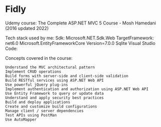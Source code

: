 # Fidly
Udemy course: 
The Complete ASP.NET MVC 5 Course - Mosh Hamedani (2016 updated 2022) 

Tech stack used by me: 
Sdk: Microsoft.NET.Sdk.Web
TargetFramework: net6.0
Microsoft.EntityFrameworkCore Version=7.0.0
Sqlite
Visual Studio Code:

Concepts covered in the course:

    Understand the MVC architectural pattern
    Implement CRUD operations
    Build forms with server-side and client-side validation
    Build RESTful services using ASP.NET Web API
    Use powerful jQuery plug-ins
    Implement authentication and authorization using ASP.NET Web API
    Use Entity Framework to query or update data
    Understand and apply security best practices
    Build and deploy applications
    Create and customize build configurations
    Manage client / server dependencies
    Test APIs using PostMan
    Use AutoMapper
